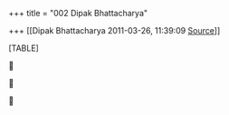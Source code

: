 +++
title = "002 Dipak Bhattacharya"

+++
[[Dipak Bhattacharya	2011-03-26, 11:39:09 [Source](https://groups.google.com/g/bvparishat/c/f-EhfVmk0Ws)]]



[TABLE]







